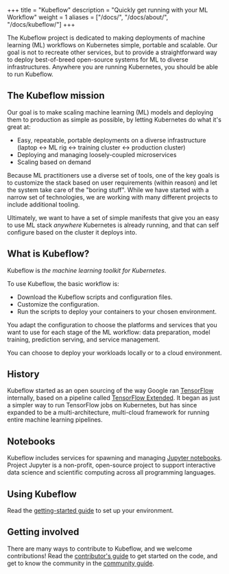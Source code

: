 +++
title = "Kubeflow"
description = "Quickly get running with your ML Workflow"
weight = 1
aliases = ["/docs/", "/docs/about/", "/docs/kubeflow/"]
+++

The Kubeflow project is dedicated to making deployments of machine learning (ML) 
workflows on Kubernetes simple, portable and scalable. Our goal is not to 
recreate other services, but to provide a straightforward way to deploy 
best-of-breed open-source systems for ML to diverse infrastructures. Anywhere 
you are running Kubernetes, you should be able to run Kubeflow.

## The Kubeflow mission

Our goal is to make scaling machine learning (ML) models and deploying them to
production as simple as possible, by letting Kubernetes do what it's great at:

  * Easy, repeatable, portable deployments on a diverse infrastructure (laptop
    <-> ML rig <-> training cluster <-> production cluster)
  * Deploying and managing loosely-coupled microservices
  * Scaling based on demand

Because ML practitioners use a diverse set of tools, one of the key goals is to
customize the stack based on user requirements (within reason) and let the
system take care of the "boring stuff". While we have started with a narrow set
of technologies, we are working with many different projects to include 
additional tooling.

Ultimately, we want to have a set of simple manifests that give you an easy to 
use ML stack _anywhere_ Kubernetes is already running, and that can self 
configure based on the cluster it deploys into.

## What is Kubeflow?

Kubeflow is *the machine learning toolkit for Kubernetes*.

To use Kubeflow, the basic workflow is:

* Download the Kubeflow scripts and configuration files.
* Customize the configuration.
* Run the scripts to deploy your containers to your chosen environment.

You adapt the configuration to choose the platforms and services that you want
to use for each stage of the ML workflow: data preparation, model training,
prediction serving, and service management.

You can choose to deploy your workloads locally or to a cloud environment.

## History

Kubeflow started as an open sourcing of the way Google ran [TensorFlow](https://www.tensorflow.org/) internally, based on a pipeline called [TensorFlow Extended](https://www.tensorflow.org/tfx/). It began as just a simpler way to run TensorFlow jobs on Kubernetes, but has since expanded to be a multi-architecture, multi-cloud framework for running entire machine learning pipelines.

## Notebooks

Kubeflow includes services for spawning and managing [Jupyter notebooks](https://jupyter-notebook.readthedocs.io/en/latest/). Project Jupyter is a non-profit, open-source project to support interactive data science and scientific computing across all programming languages.

## Using Kubeflow

Read the [getting-started guide](/docs/started/getting-started) to set up your
environment.

## Getting involved

There are many ways to contribute to Kubeflow, and we welcome contributions! 
Read the [contributor's guide](/docs/about/contributing) to get started on the 
code, and get to know the community in the 
[community guide](/docs/about/community).
